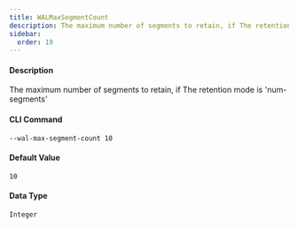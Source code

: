 ```yaml
---
title: WALMaxSegmentCount
description: The maximum number of segments to retain, if The retention mode is 'num-segments'
sidebar:
  order: 19
---
```


<!-- This file is automatically generated. Any modifications made directly to this file
  may be overwritten. For more details on how this file is generated and how to use
  the related commands, refer to the documentation available in the `internal/cmd/cmd_*.go` files.
-->

#### Description

The maximum number of segments to retain, if The retention mode is 'num-segments'

#### CLI Command

```
--wal-max-segment-count 10
```


#### Default Value
```
10
```




#### Data Type
```
Integer
```
